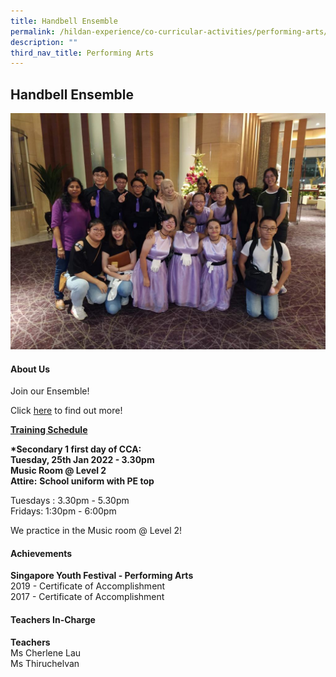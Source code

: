 ```yaml
---
title: Handbell Ensemble
permalink: /hildan-experience/co-curricular-activities/performing-arts/handbell-ensemble/
description: ""
third_nav_title: Performing Arts
---
```

Handbell Ensemble
-----------------

![](/images/CCA/Handbell.jpeg)


#### About Us

Join our Ensemble!

Click [here](/files/CCA/Handbell%20Ensemble%202016.pdf) to find out more!

**<u>Training Schedule</u>**  
  
**\*Secondary 1 first day of CCA:**  
**Tuesday, 25th Jan 2022 - 3.30pm  
Music Room @ Level 2**  
**Attire:** **School uniform with PE top**

Tuesdays : 3.30pm - 5.30pm   
Fridays: 1:30pm - 6:00pm


We practice in the Music room @ Level 2!


#### Achievements

**Singapore Youth Festival - Performing Arts**<br>
2019 - Certificate of Accomplishment  
2017 - Certificate of Accomplishment

####  Teachers In-Charge

**Teachers**  
Ms Cherlene Lau  
Ms Thiruchelvan